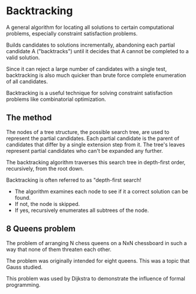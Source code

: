 # Backtracking
A general algorithm for locating all solutions to certain computational problems, especially constraint satisfaction problems.

Builds candidates to solutions incrementally, abandoning each partial candidate A ("backtracks") until it decides that A cannot be completed to a valid solution.

Since it can reject a large number of candidates with a single test, backtracking is also much quicker than brute force complete enumeration of all candidates.

Backtracking is a useful technique for solving constraint satisfaction problems like combinatorial optimization.

## The method 

The nodes of a tree structure, the possible search tree, are used to represent the partial candidates. Each partial candidate is the parent of candidates that differ by a single extension step from it. The tree's leaves represent partial candidates who can't be expanded any further.

The backtracking algorithm traverses this search tree in depth-first order, recursively, from the root down.

Backtracking is often referred to as "depth-first search!

- The algorithm examines each node to see if it a correct solution can be found.
- If not, the node is skipped.
- If yes, recursively enumerates all subtrees of the node.

## 8 Queens problem 

The problem of arranging N chess queens on a NxN chessboard in such a way that none of them threaten each other.

The problem was originally intended for eight queens. This was a topic that Gauss studied.

This problem was used by Dijkstra to demonstrate the influence of formal programming.
